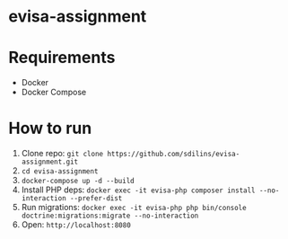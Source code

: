 # evisa-assignment

# Requirements
- Docker
- Docker Compose

# How to run
1. Clone repo:
   `git clone https://github.com/sdilins/evisa-assignment.git`
2. `cd evisa-assignment`
3. `docker-compose up -d --build`
4. Install PHP deps:
   `docker exec -it evisa-php composer install --no-interaction --prefer-dist`
5. Run migrations:
   `docker exec -it evisa-php php bin/console doctrine:migrations:migrate --no-interaction`
6. Open: `http://localhost:8080`
